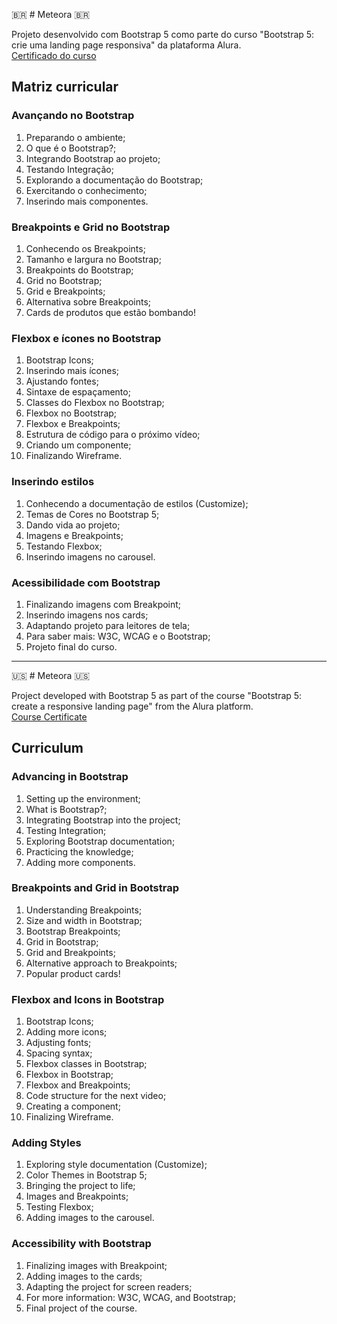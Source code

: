 🇧🇷 # Meteora 🇧🇷

Projeto desenvolvido com Bootstrap 5 como parte do curso "Bootstrap 5: crie uma landing page responsiva" da plataforma Alura. <br>
[Certificado do curso](https://cursos.alura.com.br/certificate/271bd43d-6621-4141-b5ce-807eb3bb6c84)

## Matriz curricular

### Avançando no Bootstrap

1. Preparando o ambiente;
2. O que é o Bootstrap?;
3. Integrando Bootstrap ao projeto;
4. Testando Integração;
5. Explorando a documentação do Bootstrap;
6. Exercitando o conhecimento;
7. Inserindo mais componentes.

### Breakpoints e Grid no Bootstrap

1. Conhecendo os Breakpoints;
2. Tamanho e largura no Bootstrap;
3. Breakpoints do Bootstrap;
4. Grid no Bootstrap;
5. Grid e Breakpoints;
6. Alternativa sobre Breakpoints;
7. Cards de produtos que estão bombando!

### Flexbox e ícones no Bootstrap

1. Bootstrap Icons;
2. Inserindo mais ícones;
3. Ajustando fontes;
4. Sintaxe de espaçamento;
5. Classes do Flexbox no Bootstrap;
6. Flexbox no Bootstrap;
7. Flexbox e Breakpoints;
8. Estrutura de código para o próximo vídeo;
9. Criando um componente;
10. Finalizando Wireframe.

### Inserindo estilos

1. Conhecendo a documentação de estilos (Customize);
2. Temas de Cores no Bootstrap 5;
3. Dando vida ao projeto;
4. Imagens e Breakpoints;
5. Testando Flexbox;
6. Inserindo imagens no carousel.

### Acessibilidade com Bootstrap

1. Finalizando imagens com Breakpoint;
2. Inserindo imagens nos cards;
3. Adaptando projeto para leitores de tela;
4. Para saber mais: W3C, WCAG e o Bootstrap;
5. Projeto final do curso.

---

🇺🇸 # Meteora 🇺🇸

Project developed with Bootstrap 5 as part of the course "Bootstrap 5: create a responsive landing page" from the Alura platform. <br>
[Course Certificate](https://cursos.alura.com.br/certificate/271bd43d-6621-4141-b5ce-807eb3bb6c84)

## Curriculum

### Advancing in Bootstrap

1. Setting up the environment;
2. What is Bootstrap?;
3. Integrating Bootstrap into the project;
4. Testing Integration;
5. Exploring Bootstrap documentation;
6. Practicing the knowledge;
7. Adding more components.

### Breakpoints and Grid in Bootstrap

1. Understanding Breakpoints;
2. Size and width in Bootstrap;
3. Bootstrap Breakpoints;
4. Grid in Bootstrap;
5. Grid and Breakpoints;
6. Alternative approach to Breakpoints;
7. Popular product cards!

### Flexbox and Icons in Bootstrap

1. Bootstrap Icons;
2. Adding more icons;
3. Adjusting fonts;
4. Spacing syntax;
5. Flexbox classes in Bootstrap;
6. Flexbox in Bootstrap;
7. Flexbox and Breakpoints;
8. Code structure for the next video;
9. Creating a component;
10. Finalizing Wireframe.

### Adding Styles

1. Exploring style documentation (Customize);
2. Color Themes in Bootstrap 5;
3. Bringing the project to life;
4. Images and Breakpoints;
5. Testing Flexbox;
6. Adding images to the carousel.

### Accessibility with Bootstrap

1. Finalizing images with Breakpoint;
2. Adding images to the cards;
3. Adapting the project for screen readers;
4. For more information: W3C, WCAG, and Bootstrap;
5. Final project of the course.
